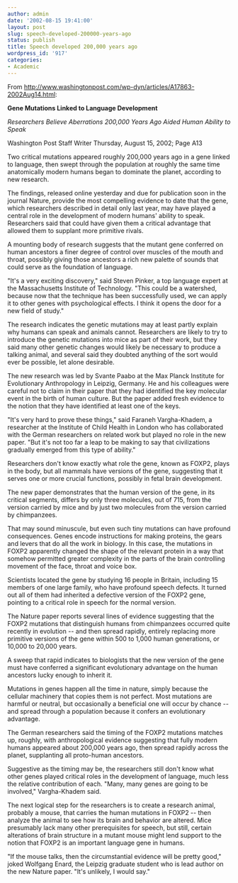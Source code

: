 ```yaml
---
author: admin
date: '2002-08-15 19:41:00'
layout: post
slug: speech-developed-200000-years-ago
status: publish
title: Speech developed 200,000 years ago
wordpress_id: '917'
categories:
- Academic
---
```

From <a href="http://www.washingtonpost.com/wp-dyn/articles/A17863-2002Aug14.html">http://www.washingtonpost.com/wp-dyn/articles/A17863-2002Aug14.html</a>:

<strong>Gene Mutations Linked to Language Development</strong>

<em>Researchers Believe Aberrations 200,000 Years Ago Aided Human Ability to Speak</em>

Washington Post Staff Writer
Thursday, August 15, 2002; Page A13

Two critical mutations appeared roughly 200,000 years ago in a gene linked to language, then swept through the population at roughly the same time anatomically modern humans began to dominate the planet, according to new research.

The findings, released online yesterday and due for publication soon in the journal Nature, provide the most compelling evidence to date that the gene, which researchers described in detail only last year, may have played a central role in the development of modern humans' ability to speak. Researchers said that could have given them a critical advantage that allowed them to supplant more primitive rivals.

A mounting body of research suggests that the mutant gene conferred on human ancestors a finer degree of control over muscles of the mouth and throat, possibly giving those ancestors a rich new palette of sounds that could serve as the foundation of language.

"It's a very exciting discovery," said Steven Pinker, a top language expert at the Massachusetts Institute of Technology. "This could be a watershed, because now that the technique has been successfully used, we can apply it to other genes with psychological effects. I think it opens the door for a new field of study."

The research indicates the genetic mutations may at least partly explain why humans can speak and animals cannot. Researchers are likely to try to introduce the genetic mutations into mice as part of their work, but they said many other genetic changes would likely be necessary to produce a talking animal, and several said they doubted anything of the sort would ever be possible, let alone desirable.

The new research was led by Svante Paabo at the Max Planck Institute for Evolutionary Anthropology in Leipzig, Germany. He and his colleagues were careful not to claim in their paper that they had identified the key molecular event in the birth of human culture. But the paper added fresh evidence to the notion that they have identified at least one of the keys.

"It's very hard to prove these things," said Faraneh Vargha-Khadem, a researcher at the Institute of Child Health in London who has collaborated with the German researchers on related work but played no role in the new paper. "But it's not too far a leap to be making to say that civilizations gradually emerged from this type of ability."

Researchers don't know exactly what role the gene, known as FOXP2, plays in the body, but all mammals have versions of the gene, suggesting that it serves one or more crucial functions, possibly in fetal brain development.

The new paper demonstrates that the human version of the gene, in its critical segments, differs by only three molecules, out of 715, from the version carried by mice and by just two molecules from the version carried by chimpanzees.

That may sound minuscule, but even such tiny mutations can have profound consequences. Genes encode instructions for making proteins, the gears and levers that do all the work in biology. In this case, the mutations in FOXP2 apparently changed the shape of the relevant protein in a way that somehow permitted greater complexity in the parts of the brain controlling movement of the face, throat and voice box.

Scientists located the gene by studying 16 people in Britain, including 15 members of one large family, who have profound speech defects. It turned out all of them had inherited a defective version of the FOXP2 gene, pointing to a critical role in speech for the normal version.

The Nature paper reports several lines of evidence suggesting that the FOXP2 mutations that distinguish humans from chimpanzees occurred quite recently in evolution -- and then spread rapidly, entirely replacing more primitive versions of the gene within 500 to 1,000 human generations, or 10,000 to 20,000 years.

A sweep that rapid indicates to biologists that the new version of the gene must have conferred a significant evolutionary advantage on the human ancestors lucky enough to inherit it.

Mutations in genes happen all the time in nature, simply because the cellular machinery that copies them is not perfect. Most mutations are harmful or neutral, but occasionally a beneficial one will occur by chance -- and spread through a population because it confers an evolutionary advantage.

The German researchers said the timing of the FOXP2 mutations matches up, roughly, with anthropological evidence suggesting that fully modern humans appeared about 200,000 years ago, then spread rapidly across the planet, supplanting all proto-human ancestors.

Suggestive as the timing may be, the researchers still don't know what other genes played critical roles in the development of language, much less the relative contribution of each. "Many, many genes are going to be involved," Vargha-Khadem said.

The next logical step for the researchers is to create a research animal, probably a mouse, that carries the human mutations in FOXP2 -- then analyze the animal to see how its brain and behavior are altered. Mice presumably lack many other prerequisites for speech, but still, certain alterations of brain structure in a mutant mouse might lend support to the notion that FOXP2 is an important language gene in humans.

"If the mouse talks, then the circumstantial evidence will be pretty good," joked Wolfgang Enard, the Leipzig graduate student who is lead author on the new Nature paper. "It's unlikely, I would say."
